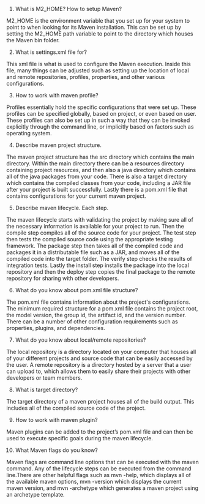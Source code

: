 1. What is M2_HOME? How to setup Maven?

M2_HOME is the environment variable that you set up for your system to point to when looking for its Maven installation. This can be set up by setting the M2_HOME path variable to point to the directory which houses the Maven bin folder. 

 
 2. What is settings.xml file for?

This xml file is what is used to configure the Maven execution. Inside this file, many things can be adjusted such as setting up the location of local and remote repositories, profiles, properties, and other various configurations.


3. How to work with maven profile?

Profiles essentially hold the specific configurations that were set up. These profiles can be specified globally, based on project, or even based on user. These profiles can also be set up in such a way that they can be invoked explicitly through the command line, or implicitly based on factors such as operating system.


4. Describe maven project structure.     

The maven project structure has the src directory which contains the main directory. Within the main directory there can be a resources directory containing project resources, and then also a java directory which contains all of the java packages from your code. There is also a target directory which contains the compiled classes from your code, including a JAR file after your project is built successfully. Lastly there is a pom.xml file that contains configurations for your current maven project.
               

5. Describe maven lifecycle. Each step.

The maven lifecycle starts with validating the project by making sure all of the necessary information is available for your project to run. Then the compile step compiles all of the source code for your project. The test step then tests the compiled source code using the appropriate testing framework. The package step then takes all of the compiled code and packages it in a distributable file such as a JAR, and moves all of the compiled code into the target folder. The verify step checks the results of integration tests. Lastly the install step installs the package into the local repository and then the deploy step copies the final package to the remote repository for sharing with other developers.



6. What do you know about pom.xml file structure?

The pom.xml file contains information about the project's configurations. The minimum required structure for a pom.xml file contains the project root, the model version, the group id, the artifact id, and the version number. There can be a number of other configuration requirements such as properties, plugins, and dependencies. 


7. What do you know about local/remote repositories?

The local repository is a directory located on your computer that houses all of your different projects and source code that can be easily accessed by the user. A remote repository is a directory hosted by a server that a user can upload to, which allows them to easily share their projects with other developers or team members.

 
 8. What is target directory?

The target directory of a maven project houses all of the build output. This includes all of the compiled source code of the project.


9. How to work with maven plugin?

Maven plugins can be added to the project’s pom.xml file and can then be used to execute specific goals during the maven lifecycle.


10. What Maven flags do you know?

Maven flags are command line options that can be executed with the maven command. Any of the lifecycle steps can be executed from the command line.There are other helpful flags such as mvn -help, which displays all of the available maven options, mvn -version which displays the current maven version, and mvn -archetype which generates a maven project using an archetype template.
